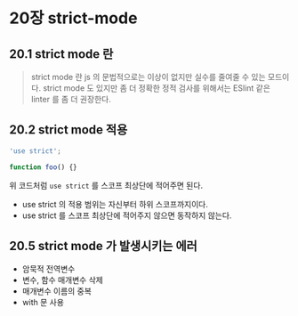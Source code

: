 # 20장 strict-mode

## 20.1 strict mode 란

> strict mode 란 js 의 문법적으로는 이상이 없지만 실수를 줄여줄 수 있는 모드이다.
> strict mode 도 있지만 좀 더 정확한 정적 검사를 위해서는 ESlint 같은 linter 를 좀 더 권장한다.

## 20.2 strict mode 적용

```js
'use strict';

function foo() {}
```

위 코드처럼 `use strict` 를 스코프 최상단에 적어주면 된다.

- use strict 의 적용 범위는 자신부터 하위 스코프까지이다.
- use strict 를 스코프 최상단에 적어주지 않으면 동작하지 않는다.

## 20.5 strict mode 가 발생시키는 에러

- 암묵적 전역변수
- 변수, 함수 매개변수 삭제
- 매개변수 이름의 중복
- with 문 사용
